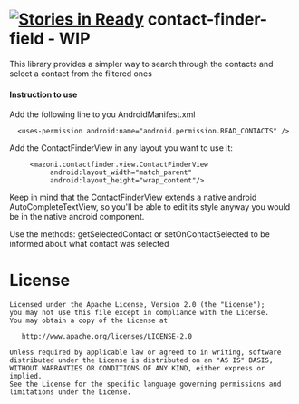 [![Stories in Ready](https://badge.waffle.io/mazoni/contact-finder-field.png?label=ready&title=Ready)](https://waffle.io/mazoni/contact-finder-field)
contact-finder-field - WIP
====================

This library provides a simpler way to search through the contacts and select a contact from the filtered ones

#### Instruction to use

Add the following line to you AndroidManifest.xml

```
  <uses-permission android:name="android.permission.READ_CONTACTS" />
```

Add the ContactFinderView in any layout you want to use it:
```
     <mazoni.contactfinder.view.ContactFinderView
          android:layout_width="match_parent"
          android:layout_height="wrap_content"/>
```
Keep in mind that the ContactFinderView extends a native android AutoCompleteTextView, so you'll be able to edit its style anyway you would be in the native android component.

Use the methods: getSelectedContact or setOnContactSelected to be informed about what contact was selected

License
=======

    Licensed under the Apache License, Version 2.0 (the "License");
    you may not use this file except in compliance with the License.
    You may obtain a copy of the License at

       http://www.apache.org/licenses/LICENSE-2.0

    Unless required by applicable law or agreed to in writing, software
    distributed under the License is distributed on an "AS IS" BASIS,
    WITHOUT WARRANTIES OR CONDITIONS OF ANY KIND, either express or implied.
    See the License for the specific language governing permissions and
    limitations under the License.


 [1]: http://github.com/mazoni/contact-finder-field/
